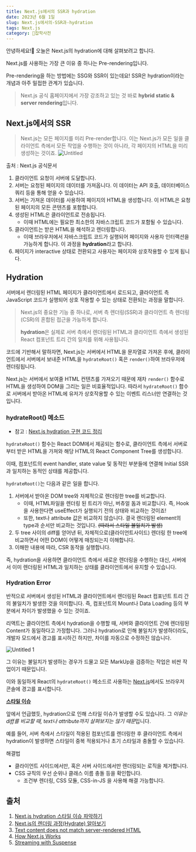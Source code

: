 ```yaml
---
title: Next.js에서의 SSR과 hydration
date: 2023년 6월 1일
slug: Next.js에서의-SSR과-hydration
tags: Next.js
category: 🙏잡학사전
---
```


안녕하세요!🫡 오늘은 Next.js의 hydration에 대해 살펴보려고 합니다.

Next.js를 사용하는 가장 큰 이유 중 하나는 Pre-rendering입니다.

Pre-rendering을 하는 방법에는 SSG와 SSR이 있는데요! SSR은 hydration이라는 개념과 아주 밀접한 관계가 있습니다.

> Next.js 공식 홈페이지에서 가장 강조하고 있는 것 바로 **hybrid static & server rendering**입니다.

## Next.js에서의 SSR

> Next.js는 모든 페이지를 미리 Pre-render합니다. 이는 Next.js가 모든 일을 클라이언트 측에서 모든 작업을 수행하는 것이 아니라, 각 페이지의 HTML을 미리 생성하는 것이죠.
> ![Untitled](https://github.com/shyjnnn/shyjnnn.dev/assets/81355590/1d130115-f2b5-44b6-925b-6bc50d7e7e4b)

출처 : Next.js 공식문서

1. 클라이언트 요청이 서버에 도달합니다.
2. 서버는 요청된 페이지의 데이터를 가져옵니다. 이 데이터는 API 호출, 데이터베이스 쿼리 등을 통해 얻을 수 있습니다.
3. 서버는 가져온 데이터를 사용하여 페이지의 HTML을 생성합니다. 이 HTML은 요청된 페이지의 모든 콘텐츠를 포함합니다.
4. 생성된 HTML은 클라이언트로 전송됩니다.
   - 이때 HTML에는 필요한 최소한의 자바스크립트 코드가 포함될 수 있습니다.
5. 클라이언트는 받은 HTML을 해석하고 렌더링합니다.
   - 이때 브라우저에서 자바스크립트 코드가 실행되어 페이지와 사용자 인터랙션을 가능하게 합니다. 이 과정을 **hydration**라고 합니다.
6. 페이지가 interactive 상태로 전환되고 사용자는 페이지와 상호작용할 수 있게 됩니다.

## Hydration

서버에서 렌더링된 HTML 페이지가 클라이언트에서 로드되고, 클라이언트 측 JavaScript 코드가 실행되어 상호 작용할 수 있는 상태로 전환되는 과정을 말합니다.

> Next.js의 중요한 기능 중 하나로, 서버 측 렌더링(SSR)과 클라이언트 측 렌더링(CSR)의 혼합된 접근을 가능하게 합니다.
>
> **hydration**은 실제로 서버 측에서 렌더링된 HTML과 클라이언트 측에서 생성된 React 컴포넌트 트리 간의 일치를 위해 사용됩니다.

코드에 기반해서 말하자면, Next.js는 서버에서 HTML을 문자열로 가져온 후에, 클라이언트에서 서버에서 보내준 HTML을 `hydrateRoot()` 혹은 `render()`하여 브라우저에 렌더링됩니다.

Next.js는 서버에서 보여줄 HTML 컨텐츠를 가져오기 때문에 재차 `render()` 함수로 HTML을 생성하여 DOM을 그리는 일은 비효율적입니다. 따라서 `hydrateRoot()` 함수로 서버에서 받아온 HTML에 유저가 상호작용할 수 있는 이벤트 리스너만 연결하는 것입니다.

### hydrateRoot() 메소드

- 참고 : [Next.js hydration 구현 코드 정리](https://www.howdy-mj.me/next/hydrate)

`hydrateRoot()` 함수는 React DOM에서 제공되는 함수로, 클라이언트 측에서 서버로부터 받은 HTML을 가져와 해당 HTML의 React Component Tree를 생성합니다.

이때, 컴포넌트의 event handler, state value 및 동적인 부분들에 연결해 Initial SSR과 일치하는 동적인 상태를 제공합니다.

`hydrateRoot()`는 다음과 같은 일을 합니다.

1. 서버에서 받아온 DOM tree와 자체적으로 렌더링한 tree를 비교합니다.
   - 이때, HTML파일을 렌더링 된 트리가 아닌, 버츄얼 돔과 비교합니다. 즉, Hook을 사용한다면 useEffect가 실행되기 전의 상태와 비교하는 것이죠!
   - 또한, text나 attribute 값은 비교하지 않습니다. 결국 렌더링된 element의 type과 순서만 비교하는 것입니다. ~~(따라서 스타일 불일치가 발생)~~
2. 두 tree 사이의 diff를 얻어낸 뒤, 자체적으로(클라이언트사이드) 렌더링 한 tree에 비교하면서 어떤 DOM이 어떻게 매칭되는지 이해합니다.
3. 이해한 내용에 따라, CSR 동작을 실행합니다.

즉, hydration을 사용하면 클라이언트 측에서 새로운 렌더링을 수행하는 대신, 서버에서 이미 렌더링된 HTML과 일치하는 상태를 클라이언트에서 유지할 수 있습니다.

### Hydration Error

반적으로 서버에서 생성된 HTML과 클라이언트에서 렌더링된 React 컴포넌트 트리 간의 불일치가 발생한 것을 의미합니다. 즉, 컴포넌트의 Mount나 Data Loading 등의 부분에서 차이가 발생했을 수 있는 것이죠.

리액트는 클라이언트 측에서 hydration을 수행할 때, 서버와 클라이언트 간에 렌더링된 Content가 동일하다고 가정합니다. 그러나 hydration로 인해 불일치가 발생하더라도, 개발자 모드에서 경고를 표시하긴 하지만, 차이를 자동으로 수정하진 않습니다.

![Untitled 1](https://github.com/shyjnnn/shyjnnn.dev/assets/81355590/5296d50c-3312-4c7c-9fd9-9427afe12e79)

그 이유는 불일치가 발생하는 경우가 드물고 모든 MarkUp을 검증하는 작업은 비싼 작업이기 때문입니다.

이와 동일하게 React의 `hydrateRoot()` 메소드르 사용하는 [Next.js](https://nextjs.org/docs/messages/react-hydration-error)에서도 브라우저 콘솔에 경고를 표시합니다.

**[스타일 이슈](https://fourwingsy.medium.com/next-js-hydration-%EC%8A%A4%ED%83%80%EC%9D%BC-%EC%9D%B4%EC%8A%88-%ED%94%BC%ED%95%B4%EA%B0%80%EA%B8%B0-988ce0d939e7)**

앞에서 언급했듯, hydration으로 인해 스타일 이슈가 발생할 수도 있습니다. 그 *이유는 diff를 비교할 때, text나 attribute까지 살펴보지는 않기 때문*입니다.

예를 들어, 서버 측에서 스타일이 적용된 컴포넌트를 렌더링한 후 클라이언트 측에서 hydration이 발생하면 스타일이 중복 적용되거나 초기 스타일과 충돌할 수 있습니다.

해결법

- 클라이언트 사이드에서만, 혹은 서버 사이드에서만 렌더링되는 로직을 제거합니다.
- CSS 규칙의 우선 순위나 클래스 이름 충돌 등을 확인합니다.
  - 조건부 렌더링, CSS 모듈, CSS-in-JS 을 사용해 해결 가능합니다.

## 출처

1. [Next.js hydration 스타일 이슈 파악하기](https://fourwingsy.medium.com/next-js-hydration-%EC%8A%A4%ED%83%80%EC%9D%BC-%EC%9D%B4%EC%8A%88-%ED%94%BC%ED%95%B4%EA%B0%80%EA%B8%B0-988ce0d939e7)
2. [Next.js의 렌더링 과정(Hydrate) 알아보기](https://www.howdy-mj.me/next/hydrate)
3. [Text content does not match server-rendered HTML](https://nextjs.org/docs/messages/react-hydration-error)
4. [How Next.js Works](https://nextjs.org/learn/foundations/how-nextjs-works/rendering)
5. [Streaming with Suspense](https://nextjs.org/docs/app/building-your-application/routing/loading-ui-and-streaming#streaming-with-suspense)
